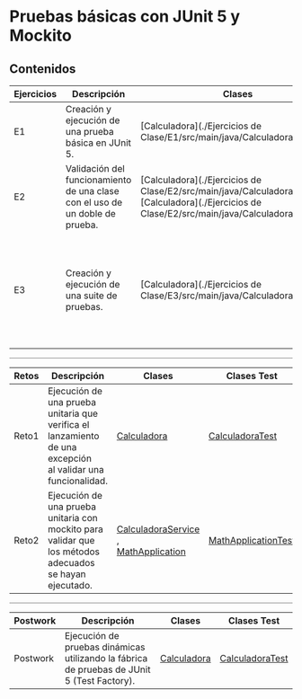# Pruebas básicas con JUnit 5 y Mockito
## Contenidos

| Ejercicios | Descripción                                                                  | Clases                                                                                                                                                 | Clases Test                                                                                                                                                                                                                                                                                                                                                                                                                                                                                     |
|------------|------------------------------------------------------------------------------|--------------------------------------------------------------------------------------------------------------------------------------------------------|-------------------------------------------------------------------------------------------------------------------------------------------------------------------------------------------------------------------------------------------------------------------------------------------------------------------------------------------------------------------------------------------------------------------------------------------------------------------------------------------------|
| E1         | Creación y ejecución de una prueba básica en JUnit 5.                        | [Calculadora](./Ejercicios de Clase/E1/src/main/java/Calculadora.java)                                                                                 | [CalculadoraTest](./Ejercicios de Clase/E1/src/test/java/CalculadoraTest.java)                                                                                                                                                                                                                                                                                                                                                                                                                  |
| E2         | Validación del funcionamiento de una clase con el uso de un doble de prueba. | [Calculadora](./Ejercicios de Clase/E2/src/main/java/Calculadora.java), </br>[Calculadora](./Ejercicios de Clase/E2/src/main/java/CalculadoraDAO.java) | [CalculadoraTest](./Ejercicios de Clase/E2/src/test/java/CalculadoraTest.java)                                                                                                                                                                                                                                                                                                                                                                                                                  |
| E3         | Creación y ejecución de una suite de pruebas.                                | [Calculadora](./Ejercicios de Clase/E3/src/main/java/Calculadora.java)                                                                                 | [CalculadoraTest](./Ejercicios de Clase/E3/src/test/java/CalculadoraTest.java), </br>[CalculadoraSumaTest](./Ejercicios de Clase/E3/src/test/java/CalculadoraSumaTest.java), </br>[CalculadoraRestaTest](./Ejercicios de Clase/E3/src/test/java/CalculadoraRestaTest.java), </br>[CalculadoraMultiplicacionTest](./Ejercicios de Clase/E3/src/test/java/CalculadoraMultiplicacionTest.java), </br> [CalculadoraDividirTest](./Ejercicios de Clase/E3/src/test/java/CalculadoraDividirTest.java) |

<hr style="background-color:gray">

| Retos | Descripción                                                                                                       | Clases                                                                                                                                               | Clases Test                                                                 |
|-------|-------------------------------------------------------------------------------------------------------------------|------------------------------------------------------------------------------------------------------------------------------------------------------|-----------------------------------------------------------------------------|
| Reto1 | Ejecución de una prueba unitaria que verifica el lanzamiento de una excepción </br> al validar una funcionalidad. | [Calculadora](./Retos/Reto1/src/main/java/Calculadora.java)                                                                                          | [CalculadoraTest](./Retos/Reto1/src/test/java/CalculadoraTest.java)         |
| Reto2 | Ejecución de una prueba unitaria con mockito para validar que los métodos adecuados </br> se hayan ejecutado.     | [CalculadoraService](./Retos/Reto2/src/main/java/CalculadoraService.java) , </br>[MathApplication](./Retos/Reto2/src/main/java/MathApplication.java) | [MathApplicationTest](./Retos/Reto2/src/test/java/MathApplicationTest.java) |

<hr style="background-color:gray">

| Postwork | Descripción                                                                                | Clases                                                   | Clases Test                                                      |
|----------|--------------------------------------------------------------------------------------------|----------------------------------------------------------|------------------------------------------------------------------|
| Postwork | Ejecución de pruebas dinámicas utilizando la fábrica de pruebas de JUnit 5 (Test Factory). | [Calculadora](./Postwork/src/main/java/Calculadora.java) | [CalculadoraTest](./Postwork/src/test/java/CalculadoraTest.java) |